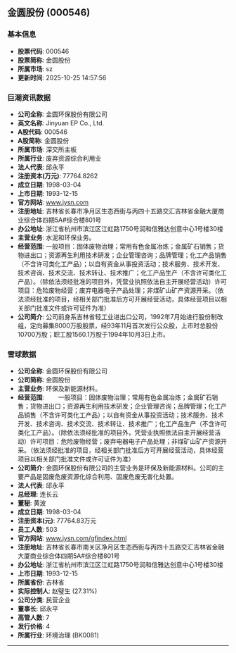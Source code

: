## 金圆股份 (000546)

### 基本信息

- **股票代码**: 000546
- **股票简称**: 金圆股份
- **所属市场**: sz
- **更新时间**: 2025-10-25 14:57:56

### 巨潮资讯数据

- **公司全称**: 金圆环保股份有限公司
- **英文名称**: Jinyuan EP Co., Ltd.
- **A股代码**: 000546
- **A股简称**: 金圆股份
- **所属市场**: 深交所主板
- **所属行业**: 废弃资源综合利用业
- **法人代表**: 邱永平
- **注册资本(万元)**: 77764.8262
- **成立日期**: 1998-03-04
- **上市日期**: 1993-12-15
- **官方网站**: www.jysn.com
- **注册地址**: 吉林省长春市净月区生态西街与丙四十五路交汇吉林省金融大厦商业综合体四期5A#综合楼801号
- **办公地址**: 浙江省杭州市滨江区江虹路1750号润和信雅达创意中心1号楼30楼
- **主营业务**: 水泥和环保业务。
- **经营范围**: 一般项目：固体废物治理；常用有色金属冶炼；金属矿石销售；货物进出口；资源再生利用技术研发；企业管理咨询；品牌管理；化工产品销售（不含许可类化工产品）；以自有资金从事投资活动；技术服务、技术开发、技术咨询、技术交流、技术转让、技术推广；化工产品生产（不含许可类化工产品）。（除依法须经批准的项目外，凭营业执照依法自主开展经营活动）许可项目：危险废物经营；废弃电器电子产品处理；非煤矿山矿产资源开采。（依法须经批准的项目，经相关部门批准后方可开展经营活动，具体经营项目以相关部门批准文件或许可证件为准）
- **公司简介**: 公司前身系吉林省轻工业进出口公司，1992年7月始进行股份制改组，定向募集8000万股股票，经93年11月首次发行公众股，上市时总股份10700万股；职工股1560.1万股于1994年10月3日上市。

### 雪球数据

- **公司全称**: 金圆环保股份有限公司
- **公司简称**: 金圆股份
- **主营业务**: 环保及新能源材料。
- **经营范围**: 　　一般项目：固体废物治理；常用有色金属冶炼；金属矿石销售；货物进出口；资源再生利用技术研发；企业管理咨询；品牌管理；化工产品销售（不含许可类化工产品）；以自有资金从事投资活动；技术服务、技术开发、技术咨询、技术交流、技术转让、技术推广；化工产品生产（不含许可类化工产品）。（除依法须经批准的项目外，凭营业执照依法自主开展经营活动）许可项目：危险废物经营；废弃电器电子产品处理；非煤矿山矿产资源开采。（依法须经批准的项目，经相关部门批准后方可开展经营活动，具体经营项目以相关部门批准文件或许可证件为准）
- **公司简介**: 金圆环保股份有限公司的主营业务是环保及新能源材料。公司的主要产品是固废危废资源化综合利用、固废危废无害化处置。
- **法人代表**: 邱永平
- **总经理**: 连长云
- **董秘**: 黄波
- **成立日期**: 1998-03-04
- **注册资本(元)**: 77764.83万元
- **员工人数**: 503
- **官方网站**: www.jysn.com/gfindex.html
- **注册地址**: 吉林省长春市南关区净月区生态西街与丙四十五路交汇吉林省金融大厦商业综合体四期5A#综合楼801号
- **办公地址**: 浙江省杭州市滨江区江虹路1750号润和信雅达创意中心1号楼30楼
- **上市日期**: 1993-12-15
- **所属省份**: 吉林省
- **实际控制人**: 赵璧生 (27.31%)
- **公司分类**: 民营企业
- **董事长**: 邱永平
- **高管人数**: 7
- **发行价格**: 4
- **所属行业**: 环境治理 (BK0081)

---